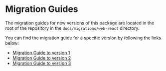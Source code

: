 # Migration Guides

The migration guides for new versions of this package are located in the root of the repository
in the `docs/migrations/web-react` directory.

You can find the migration guide for a specific version by following the links below:

- [Migration Guide to version 1][migration-guide-v1]
- [Migration Guide to version 2][migration-guide-v2]
- [Migration Guide to version 3][migration-guide-v3]

[migration-guide-v1]: https://github.com/lmc-eu/spirit-design-system/blob/main/docs/migrations/web-react/migration-v1.md
[migration-guide-v2]: https://github.com/lmc-eu/spirit-design-system/blob/main/docs/migrations/web-react/migration-v2.md
[migration-guide-v3]: https://github.com/lmc-eu/spirit-design-system/blob/main/docs/migrations/web-react/migration-v3.md
